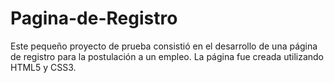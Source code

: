 # Pagina-de-Registro
Este pequeño proyecto de prueba consistió en el desarrollo de una página de registro para la postulación a un empleo. La página fue creada utilizando HTML5 y CSS3.
